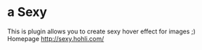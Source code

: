 # a Sexy
This is plugin allows you to create sexy hover effect for images ;)
Homepage http://sexy.hohli.com/
